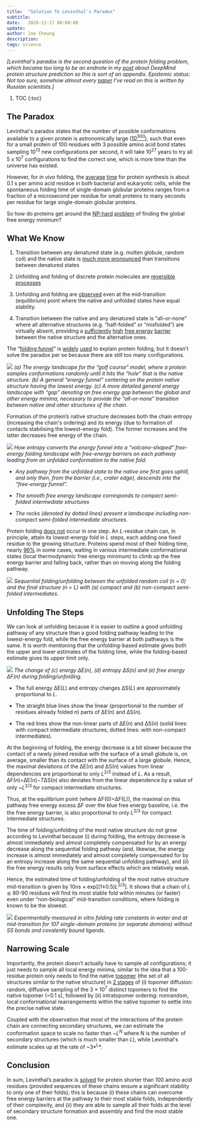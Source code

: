 ```yaml
---
title:  "Solution To Levinthal's Paradox"
subtitle:
date:   2020-12-17 00:00:00
update:
author: Joe Cheung
description:
tags: science
---
```


*[Levinthal's paradox is the second question of the protein folding problem, which became too long to be an endnote in my [post](https://subcriticalappraisal.com/2020/Did-DeepMind-solve-the-protein-folding-problem/) about DeepMind protein structure prediction so this is sort of an appendix. Epistemic status: Not too sure, somehow almost every [paper]((https://www.ncbi.nlm.nih.gov/pmc/articles/PMC7072185/)) I’ve read on this is written by Russian scientists.]*

1. TOC
{:toc}

## The Paradox

Levinthal's paradox states that the number of possible conformations available to a given protein is astronomically large ([<span class="underline">10<sup>300</sup></span>](https://web.archive.org/web/20050212130449/http://paradox.harvard.edu/~igor/PUBL_BER/PUB22.pdf)), such that even for a small protein of 100 residues with 3 possible amino acid bond states sampling 10<sup>13</sup> new configurations per second, it will take 10<sup>27</sup> years to try all 5 x 10<sup>7</sup> configurations to find the correct one, which is more time than the universe has existed.

However, for *in vivo* folding, the [<span class="underline">average</span>](https://www.sciencedirect.com/science/article/pii/S0092867411011925) [<span class="underline">time</span>](https://www.pnas.org/content/110/1/147.short) for protein synthesis is about 0.1 s per amino acid residue in both bacterial and eukaryotic cells, while the spontaneous folding time of single-domain globular proteins ranges from a fraction of a microsecond per residue for small proteins to many seconds per residue for large single-domain globular proteins.

So how do proteins get around the [<span class="underline">NP-hard</span>](https://academic.oup.com/peds/article-abstract/5/4/313/1539582) [<span class="underline">problem</span>](https://link.springer.com/article/10.1007/BF02460703) of finding the global free energy minimum?

## What We Know

1. Transition between any denatured state (e.g. molten globule, random coil) and the native state is [<span class="underline">much more pronounced</span>](https://www.sciencedirect.com/science/article/abs/pii/S0065323308604015) than transitions between denatured states

2. Unfolding and folding of discrete protein molecules are [<span class="underline">reversible</span>](https://www.jstor.org/stable/1736447?seq=1) [<span class="underline">processes</span>](https://onlinelibrary.wiley.com/doi/abs/10.1002/bip.360231122)

3. Unfolding and folding are [<span class="underline">observed</span>](https://onlinelibrary.wiley.com/doi/abs/10.1002/bip.360231122) even at the mid-transition (equilibrium) point where the native and unfolded states have equal stability.

4. Transition between the native and any denatured state is “all-or-none” where all alternative structures (e.g. “half-folded” or “misfolded”) are virtually absent, providing a [<span class="underline">sufficiently</span>](https://www.sciencedirect.com/science/article/abs/pii/S006532330860460X) [<span class="underline">high</span>](https://www.nature.com/articles/346773a0) [<span class="underline">free energy</span>](https://aip.scitation.org/doi/abs/10.1063/1.464522) [<span class="underline">barrier</span>](https://pubs.acs.org/doi/full/10.1021/cr040425u) between the native structure and the alternative ones.

The “[<span class="underline">folding funnel</span>](https://www.wikiwand.com/en/Folding_funnel#:~:text=The%20folding%20funnel%20hypothesis%20is,conditions%20usually%20encountered%20in%20cells.)” is [<span class="underline">widely</span>](https://www.sciencedirect.com/science/article/pii/S1359027897000679) [<span class="underline">used</span>](https://onlinelibrary.wiley.com/doi/abs/10.1002/prot.340210302) to explain protein folding, but it doesn’t solve the paradox per se because there are still too many configurations.

![](/images/2020-12-17-Did-DeepMind-solve-the-protein-folding-problem/image6.png)
*(a) The energy landscape for the “golf course” model, where a protein samples conformations randomly until it hits the “hole” that is the native structure. (b) A general “energy funnel” centering on the protein native structure having the lowest energy. (c) A more detailed general energy landscape with “gap” denoting an free energy gap between the global and other energy minima, necessary to provide the “all-or-none” transition between native and other structures of the chain.*

Formation of the protein’s native structure decreases both the chain entropy (increasing the chain's ordering) and its energy (due to formation of contacts stabilising the lowest-energy fold). The former increases and the latter decreases free energy of the chain.

![](/images/2020-12-17-Did-DeepMind-solve-the-protein-folding-problem/image5.png)
*How entropy converts the energy funnel into a “volcano-shaped” free-energy folding landscape with free-energy barriers on each pathway leading from an unfolded conformation to the native fold.*

- *Any pathway from the unfolded state to the native one first goes uphill, and only then, from the barrier (i.e., crater edge), descends into the “free-energy funnel”.*

- *The smooth free energy landscape corresponds to compact semi-folded intermediate structures*

- *The rocks (denoted by dotted lines) present a landscape including non-compact semi-folded intermediate structures.*

Protein folding [<span class="underline">does not</span>](https://ro.uow.edu.au/cgi/viewcontent.cgi?article=1968&context=scipapers) occur in one step. An *L*-residue chain can, in principle, attain its lowest-energy fold in *L* steps, each adding one fixed residue to the growing structure. Proteins spend most of their folding time, nearly [<span class="underline">96%</span>](https://www.sciencedirect.com/science/article/abs/pii/S0959440X11002041?via%3Dihub) in some cases, waiting in various intermediate conformational states (local thermodynamic free energy minimum) to climb up the free energy barrier and falling back, rather than on moving along the folding pathway.

![](/images/2020-12-17-Did-DeepMind-solve-the-protein-folding-problem/image24.png)
*Sequential folding/unfolding between the unfolded random coil (n = 0) and the final structure (n = L) with (a) compact and (b) non-compact semi-folded intermediates.*

## Unfolding The Steps

We can look at unfolding because it is easier to outline a good unfolding pathway of any structure than a good folding pathway leading to the lowest-energy fold, while the free energy barrier at both pathways is the same. It is worth mentioning that the unfolding-based estimate gives both the upper and lower estimates of the folding time, while the folding-based estimate gives its upper limit only.

![](/images/2020-12-17-Did-DeepMind-solve-the-protein-folding-problem/image24.png)
*The change of (c) energy ΔE(n), (d) entropy ΔS(n) and (e) free energy ΔF(n) during folding/unfolding.*

- The full energy ΔE(*L*) and entropy changes ΔS(*L*) are approximately proportional to *L*.

- The straight blue lines show the linear (proportional to the number of residues already folded *n*) parts of ΔE(*n*) and ΔS(*n*).

- The red lines show the non-linear parts of ΔE(*n*) and ΔS(*n*) (solid lines: with compact intermediate structures; dotted lines: with non-compact intermediates).

At the beginning of folding, the energy decrease is a bit slower because the contact of a newly joined residue with the surface of a small globule is, on average, smaller than its contact with the surface of a large globule. Hence, the maximal deviations of the ΔE(*n*) and ΔS(*n*) values from linear dependencies are proportional to only *L*<sup>2/3</sup> instead of *L*. As a result, ΔF(*n*)=ΔE(*n*)−*T*ΔS(*n*) also deviates from the linear dependence by a value of only ~*L*<sup>2/3</sup> for compact intermediate structures.

Thus, at the equilibrium point (where ΔF(0)=ΔF(L)), the maximal on this pathway free energy excess ΔF over the blue free energy baseline, i.e. the the free energy barrier, is also proportional to only *L*<sup>2/3</sup> for compact intermediate structures.

The time of folding/unfolding of the most native structure do not grow according to Levinthal because (i) during folding, the entropy decrease is almost immediately and almost completely compensated for by an energy decrease along the sequential folding pathway (and, likewise, the energy increase is almost immediately and almost completely compensated for by an entropy increase along the same sequential unfolding pathway), and (ii) the free energy results only from surface effects which are relatively weak.

Hence, the estimated time of folding/unfolding of the most native structure mid-transition is given by 10ns × exp\[(1±0.5)*L*<sup>2/3</sup>\]. It shows that a chain of *L* ≲ 80-90 residues will find its most stable fold within minutes (or faster) even under “non-biological” mid-transition conditions, where folding is known to be the slowest.

![](/images/2020-12-17-Did-DeepMind-solve-the-protein-folding-problem/image10.png)
*Experimentally measured in vitro folding rate constants in water and at mid-transition for 107 single-domain proteins (or separate domains) without SS bonds and covalently bound ligands.*

## Narrowing Scale

Importantly, the protein doesn’t actually have to sample all configurations; it just needs to sample all local energy minima, similar to the idea that a 100-residue protein only needs to find the native [<span class="underline">topomer</span>](https://www.pnas.org/content/96/6/2596.short) (the set of all structures similar to the native structure) in [<span class="underline">2 stages</span>](https://onlinelibrary.wiley.com/doi/full/10.1110/ps.0220003) of (i) topomer diffusion: random, diffusive sampling of the 3 × 10<sup>7</sup> distinct topomers to find the native topomer (~0.1 s), followed by (ii) intratopomer ordering: nonrandom, local conformational rearrangements within the native topomer to settle into the precise native state.

Coupled with the observation that most of the interactions of the protein chain are connecting secondary structures, we can estimate the conformation space to scale no faster than ~*L<sup>N</sup>* where N is the number of secondary structures (which is much smaller than *L*), while Levinthal's estimate scales up at the rate of ~3*<sup>L</sup>*.

## Conclusion

In sum, Levinthal’s paradox is [<span class="underline">solved</span>](https://www.ncbi.nlm.nih.gov/pmc/articles/PMC7072185/) for protein shorter than 100 amino acid residues (provided sequences of these chains ensure a significant stability to only one of their folds); this is because (i) these chains can overcome free energy barriers at the pathway to their most stable folds, independently of their complexity, and (ii) they are able to sample all their folds at the level of secondary structure formation and assembly and find the most stable one.